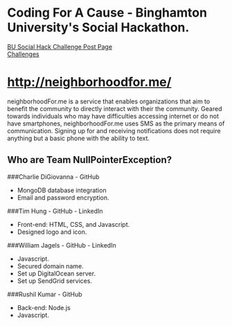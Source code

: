 **Coding For A Cause - Binghamton University's Social Hackathon.**
==================================================================
[BU Social Hack Challenge Post Page](http://busocialhack.challengepost.com/)  
[Challenges](http://research.binghamton.edu/Innovation/SocialHackathonChallenges11114.php)



**http://neighborhoodfor.me/**
==============================
neighborhoodFor.me is a service that enables organizations that aim to benefit the community to directly interact with their the community. Geared towards individuals who may have difficulties accessing internet or do not have smartphones, neighborhoodFor.me uses SMS as the primary means of communication. Signing up for and receiving notifications does not require anything but a basic phone with the ability to text.

Who are Team NullPointerException?
----------------------------------

###Charlie DiGiovanna - GitHub

* MongoDB database integration
* Email and password encryption.


###Tim Hung - GitHub - LinkedIn

* Front-end: HTML, CSS, and Javascript.
* Designed logo and icon.


###William Jagels - GitHub - LinkedIn

* Javascript.
* Secured domain name.
* Set up DigitalOcean server.
* Set up SendGrid services.




###Rushil Kumar - GitHub

* Back-end: Node.js
* Javascript.
